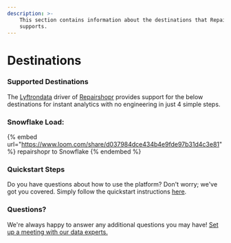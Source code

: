 ```yaml
---
description: >-
    This section contains information about the destinations that Repairshopr
    supports.
---
```


# Destinations

### Supported Destinations

The [Lyftrondata](https://www.lyftrondata.com/) driver of [Repairshopr](None) provides support for the below destinations for instant analytics with no engineering in just 4 simple steps.

### Snowflake Load:

{% embed url="https://www.loom.com/share/d037984dce434b4e9fde97b31d4c3e81" %}
repairshopr to Snowflake
{% endembed %}

### Quickstart Steps

Do you have questions about how to use the platform? Don't worry; we've got you covered. Simply follow the quickstart instructions [here](../../../quickstart-steps.md).

### Questions? <a href="#questions" id="questions"></a>

We're always happy to answer any additional questions you may have! [Set up a meeting with our data experts.](https://www.lyftrondata.com/book-a-meeting/)
